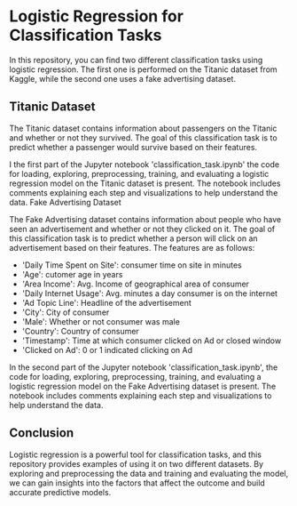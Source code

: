 # Logistic Regression for Classification Tasks

In this repository, you can find two different classification tasks using logistic regression. The first one is performed on the Titanic dataset from Kaggle, while the second one uses a fake advertising dataset.

## Titanic Dataset

The Titanic dataset contains information about passengers on the Titanic and whether or not they survived. The goal of this classification task is to predict whether a passenger would survive based on their features.

I the first part of the Jupyter notebook 'classification_task.ipynb' the code for loading, exploring, preprocessing, training, and evaluating a logistic regression model on the Titanic dataset is present. The notebook includes comments explaining each step and visualizations to help understand the data.
Fake Advertising Dataset

The Fake Advertising dataset contains information about people who have seen an advertisement and whether or not they clicked on it. The goal of this classification task is to predict whether a person will click on an advertisement based on their features. The features are as follows:

* 'Daily Time Spent on Site': consumer time on site in minutes
* 'Age': cutomer age in years
* 'Area Income': Avg. Income of geographical area of consumer
* 'Daily Internet Usage': Avg. minutes a day consumer is on the internet
* 'Ad Topic Line': Headline of the advertisement
* 'City': City of consumer
* 'Male': Whether or not consumer was male
* 'Country': Country of consumer
* 'Timestamp': Time at which consumer clicked on Ad or closed window
* 'Clicked on Ad': 0 or 1 indicated clicking on Ad

In the second part of the Jupyter notebook 'classification_task.ipynb', the code for loading, exploring, preprocessing, training, and evaluating a logistic regression model on the Fake Advertising dataset is present. The notebook includes comments explaining each step and visualizations to help understand the data.

## Conclusion

Logistic regression is a powerful tool for classification tasks, and this repository provides examples of using it on two different datasets. By exploring and preprocessing the data and training and evaluating the model, we can gain insights into the factors that affect the outcome and build accurate predictive models.